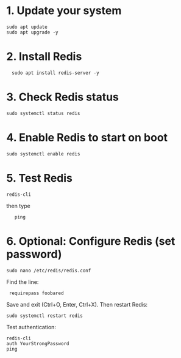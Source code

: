 # 1. Update your system
    sudo apt update
    sudo apt upgrade -y
# 2. Install Redis
      sudo apt install redis-server -y
# 3. Check Redis status
    sudo systemctl status redis
# 4. Enable Redis to start on boot
    sudo systemctl enable redis
# 5. Test Redis
    redis-cli
<p>
  then type
    
       ping
</p>

# 6. Optional: Configure Redis (set password)
    sudo nano /etc/redis/redis.conf
<p>
  Find the line:
  
     requirepass foobared

  Save and exit (Ctrl+O, Enter, Ctrl+X). Then restart Redis:
  
    sudo systemctl restart redis
Test authentication:

    redis-cli
    auth YourStrongPassword
    ping

</p>

